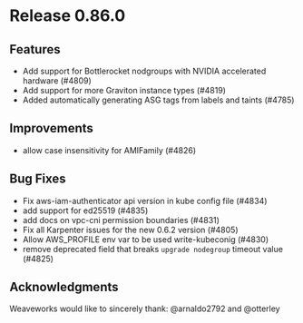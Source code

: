 # Release 0.86.0

## Features

- Add support for Bottlerocket nodgroups with NVIDIA accelerated hardware (#4809)
- Add support for more Graviton instance types (#4819)
- Added automatically generating ASG tags from labels and taints (#4785)

## Improvements

- allow case insensitivity for AMIFamily (#4826)

## Bug Fixes

- Fix aws-iam-authenticator api version in kube config file (#4834)
- add support for ed25519 (#4835)
- add docs on vpc-cni permission boundaries (#4831)
- Fix all Karpenter issues for the new 0.6.2 version (#4805)
- Allow AWS_PROFILE env var to be used write-kubeconig (#4830)
- remove deprecated field that breaks `upgrade nodegroup` timeout value (#4825)

## Acknowledgments

Weaveworks would like to sincerely thank: @arnaldo2792 and @otterley
